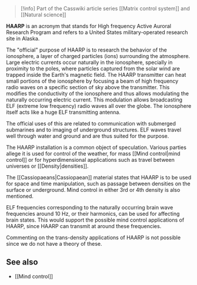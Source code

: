 
> [!info] Part of the Casswiki article series [[Matrix control system]] and [[Natural science]]

**HAARP** is an acronym that stands for High frequency Active Auroral Research Program and refers to a United States military-operated research site in Alaska.

The "official" purpose of HAARP is to research the behavior of the ionosphere, a layer of charged particles (ions) surrounding the atmosphere. Large electric currents occur naturally in the ionosphere, specially in proximity to the poles, where particles captured from the solar wind are trapped inside the Earth's magnetic field. The HAARP transmitter can heat small portions of the ionosphere by focusing a beam of high frequency radio waves on a specific section of sky above the transmitter. This modifies the conductivity of the ionosphere and thus allows modulating the naturally occurring electric current. This modulation allows broadcasting ELF (extreme low frequency) radio waves all over the globe. The ionosphere itself acts like a huge ELF transmitting antenna.

The official uses of this are related to communication with submerged submarines and to imaging of underground structures. ELF waves travel well through water and ground and are thus suited for the purpose.

The HAARP installation is a common object of speculation. Various parties allege it is used for control of the weather, for mass [[Mind control|mind control]] or for hyperdimensional applications such as travel between universes or [[Density|densities]].

The [[Cassiopaeans|Cassiopaean]] material states that HAARP is to be used for space and time manipulation, such as passage between densities on the surface or underground. Mind control in either 3rd or 4th density is also mentioned.

ELF frequencies corresponding to the naturally occurring brain wave frequencies around 10 Hz, or their harmonics, can be used for affecting brain states. This would support the possible mind control applications of HAARP, since HAARP can transmit at around these frequencies.

Commenting on the trans-density applications of HAARP is not possible since we do not have a theory of these.

See also
--------

*   [[Mind control]]